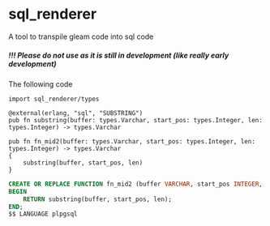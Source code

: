 # sql_renderer
A tool to transpile gleam code into sql code

##### !!! Please do not use as it is still in development (like really early development)

The following code
```gleam
import sql_renderer/types

@external(erlang, "sql", "SUBSTRING")
pub fn substring(buffer: types.Varchar, start_pos: types.Integer, len: types.Integer) -> types.Varchar

pub fn fn_mid2(buffer: types.Varchar, start_pos: types.Integer, len: types.Integer) -> types.Varchar
{
    substring(buffer, start_pos, len)
}
```

```sql
CREATE OR REPLACE FUNCTION fn_mid2 (buffer VARCHAR, start_pos INTEGER, len INTEGER) RETURNS VARCHAR AS $$
BEGIN
    RETURN substring(buffer, start_pos, len);
END;
$$ LANGUAGE plpgsql
```

